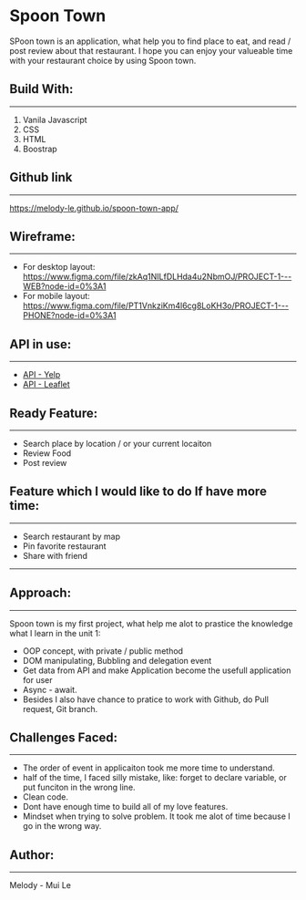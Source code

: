 # Spoon Town

SPoon town is an application, what help you to find place to eat, and read / post review about that restaurant.
I hope you can enjoy your valueable time with your restaurant choice by using Spoon town.

## Build With:

---

1. Vanila Javascript
2. CSS
3. HTML
4. Boostrap

## Github link

---

https://melody-le.github.io/spoon-town-app/

## Wireframe:

---

- For desktop layout: https://www.figma.com/file/zkAq1NILfDLHda4u2NbmOJ/PROJECT-1---WEB?node-id=0%3A1
- For mobile layout: https://www.figma.com/file/PT1VnkziKm4l6cg8LoKH3o/PROJECT-1---PHONE?node-id=0%3A1

## API in use:

---

- [API - Yelp](https://www.yelp.com/developers/documentation/v3/business_search)
- [API - Leaflet](https://leafletjs.com/)

## Ready Feature:

---

- Search place by location / or your current locaiton
- Review Food
- Post review

## Feature which I would like to do If have more time:

---

- Search restaurant by map
- Pin favorite restaurant
- Share with friend

---

## Approach:

---

Spoon town is my first project, what help me alot to prastice the knowledge what I learn in the unit 1:

- OOP concept, with private / public method
- DOM manipulating, Bubbling and delegation event
- Get data from API and make Application become the usefull application for user
- Async - await.
- Besides I also have chance to pratice to work with Github, do Pull request, Git branch.

## Challenges Faced:

---

- The order of event in applicaiton took me more time to understand.
- half of the time, I faced silly mistake, like: forget to declare variable, or put funciton in the wrong line.
- Clean code.
- Dont have enough time to build all of my love features.
- Mindset when trying to solve problem. It took me alot of time because I go in the wrong way.

## Author:

---

Melody - Mui Le
